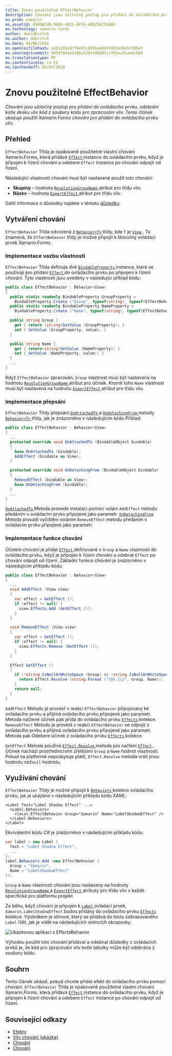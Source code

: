 ```yaml
---
title: Znovu použitelné EffectBehavior
description: Chování jsou užitečný postup pro přidání do ovládacího prvku, odebrání kotle desku vliv kód z soubory kódu pro zpracování vliv. Tento článek ukazuje použití Xamarin.Forms chování pro přidání do ovládacího prvku vliv.
ms.prod: xamarin
ms.assetid: A909B24D-960A-4023-AFF6-4B9256C55ADD
ms.technology: xamarin-forms
author: davidbritch
ms.author: dabritch
ms.date: 04/06/2016
ms.openlocfilehash: a1612d1e87f0e05c859babd93fd03ac9a5736b47
ms.sourcegitcommit: 945df041e2180cb20af08b83cc703ecd1aedc6b0
ms.translationtype: MT
ms.contentlocale: cs-CZ
ms.lasthandoff: 04/04/2018
---
```

# <a name="reusable-effectbehavior"></a>Znovu použitelné EffectBehavior

_Chování jsou užitečný postup pro přidání do ovládacího prvku, odebrání kotle desku vliv kód z soubory kódu pro zpracování vliv. Tento článek ukazuje použití Xamarin.Forms chování pro přidání do ovládacího prvku vliv._

## <a name="overview"></a>Přehled

`EffectBehavior` Třída je opakovaně použitelné vlastní chování Xamarin.Forms, která přidává [ `Effect` ](https://developer.xamarin.com/api/type/Xamarin.Forms.Effect/) instance do ovládacího prvku, když je připojen k řízení chování a odebere `Effect` instance po chování odpojit od řízení.

Následující vlastnosti chování musí být nastavené použít toto chování:

- **Skupiny** – hodnota [ `ResolutionGroupName` ](https://developer.xamarin.com/api/type/Xamarin.Forms.ResolutionGroupNameAttribute/) atribut pro třídu vliv.
- **Název** – hodnota [ `ExportEffect` ](https://developer.xamarin.com/api/type/Xamarin.Forms.ExportEffectAttribute/) atribut pro třídu vliv.

Další informace o důsledky najdete v tématu [důsledky](~/xamarin-forms/app-fundamentals/effects/index.md).

## <a name="creating-the-behavior"></a>Vytváření chování

`EffectBehavior` Třída odvozená z [ `Behavior<T>` ](https://developer.xamarin.com/api/type/Xamarin.Forms.Behavior%3CT%3E/) třídy, kde `T` je [ `View` ](https://developer.xamarin.com/api/type/Xamarin.Forms.View/). To znamená, že `EffectBehavior` třídy je možné připojit k libovolný ovládací prvek Xamarin.Forms.

### <a name="implementing-bindable-properties"></a>Implementace vazbu vlastnosti

`EffectBehavior` Třída definuje dvě [ `BindableProperty` ](https://developer.xamarin.com/api/type/Xamarin.Forms.BindableProperty/) instance, které se používají pro přidání [ `Effect` ](https://developer.xamarin.com/api/type/Xamarin.Forms.Effect/) do ovládacího prvku po připojení k řízení chování. Tyto vlastnosti jsou uvedeny v následující příklad kódu:

```csharp
public class EffectBehavior : Behavior<View>
{
  public static readonly BindableProperty GroupProperty =
    BindableProperty.Create ("Group", typeof(string), typeof(EffectBehavior), null);
  public static readonly BindableProperty NameProperty =
    BindableProperty.Create ("Name", typeof(string), typeof(EffectBehavior), null);

  public string Group {
    get { return (string)GetValue (GroupProperty); }
    set { SetValue (GroupProperty, value); }
  }

  public string Name {
    get { return(string)GetValue (NameProperty); }
    set { SetValue (NameProperty, value); }
  }
  ...
}
```

Když `EffectBehavior` zpracován, `Group` vlastnost musí být nastavená na hodnotu [ `ResolutionGroupName` ](https://developer.xamarin.com/api/type/Xamarin.Forms.ResolutionGroupNameAttribute/) atribut pro účinek. Kromě toho `Name` vlastnost musí být nastavená na hodnotu [ `ExportEffect` ](https://developer.xamarin.com/api/type/Xamarin.Forms.ExportEffectAttribute/) atribut pro třídu vliv.

### <a name="implementing-the-overrides"></a>Implementace přepsání

`EffectBehavior` Třídy přepsání [ `OnAttachedTo` ](https://developer.xamarin.com/api/member/Xamarin.Forms.Behavior%3CT%3E.OnAttachedTo/p/Xamarin.Forms.BindableObject/) a [ `OnDetachingFrom` ](https://developer.xamarin.com/api/member/Xamarin.Forms.Behavior%3CT%3E.OnDetachingFrom/p/Xamarin.Forms.BindableObject/) metody [ `Behavior<T>` ](https://developer.xamarin.com/api/type/Xamarin.Forms.Behavior%3CT%3E/) třídy, jak je znázorněno v následujícím kódu Příklad:

```csharp
public class EffectBehavior : Behavior<View>
{
  ...
  protected override void OnAttachedTo (BindableObject bindable)
  {
    base.OnAttachedTo (bindable);
    AddEffect (bindable as View);
  }

  protected override void OnDetachingFrom (BindableObject bindable)
  {
    RemoveEffect (bindable as View);
    base.OnDetachingFrom (bindable);
  }
  ...
}
```

[ `OnAttachedTo` ](https://developer.xamarin.com/api/member/Xamarin.Forms.Behavior%3CT%3E.OnAttachedTo/p/Xamarin.Forms.BindableObject/) Metoda provede instalaci pomocí volání `AddEffect` metodu předáním v ovládacím prvku připojené jako parametr. [ `OnDetachingFrom` ](https://developer.xamarin.com/api/member/Xamarin.Forms.Behavior%3CT%3E.OnDetachingFrom/p/Xamarin.Forms.BindableObject/) Metoda provádí vyčištění voláním `RemoveEffect` metodu předáním v ovládacím prvku připojené jako parametr.

### <a name="implementing-the-behavior-functionality"></a>Implementace funkce chování

Účelem chování je přidat [ `Effect` ](https://developer.xamarin.com/api/type/Xamarin.Forms.Effect/) definované v `Group` a `Name` vlastnosti do ovládacího prvku, když je připojen k řízení chování a odebrat `Effect` po chování odpojit od řízení. Základní funkce chování je znázorněno v následujícím příkladu kódu:

```csharp
public class EffectBehavior : Behavior<View>
{
  ...
  void AddEffect (View view)
  {
    var effect = GetEffect ();
    if (effect != null) {
      view.Effects.Add (GetEffect ());
    }
  }

  void RemoveEffect (View view)
  {
    var effect = GetEffect ();
    if (effect != null) {
      view.Effects.Remove (GetEffect ());
    }
  }

  Effect GetEffect ()
  {
    if (!string.IsNullOrWhiteSpace (Group) && !string.IsNullOrWhiteSpace (Name)) {
      return Effect.Resolve (string.Format ("{0}.{1}", Group, Name));
    }
    return null;
  }
}
```

`AddEffect` Metodu je provést v reakci `EffectBehavior` připojovaný ke ovládacího prvku a přijímá ovládacího prvku připojené jako parametr. Metoda načtené účinek pak přidá do ovládacího prvku [ `Effects` ](https://developer.xamarin.com/api/property/Xamarin.Forms.Element.Effects/) kolekce. `RemoveEffect` Metodu je provést v reakci `EffectBehavior` se odpojit z ovládacího prvku a přijímá ovládacího prvku připojené jako parametr. Metoda pak Odebere účinek z ovládacího prvku [ `Effects` ](https://developer.xamarin.com/api/property/Xamarin.Forms.Element.Effects/) kolekce.

`GetEffect` Metoda používá [ `Effect.Resolve` ](https://developer.xamarin.com/api/member/Xamarin.Forms.Effect.Resolve/p/System.String/) metoda pro načtení [ `Effect` ](https://developer.xamarin.com/api/type/Xamarin.Forms.Effect/). Účinek nachází prostřednictvím zřetězení `Group` a `Name` hodnot vlastností. Pokud na platformě neposkytuje platit, `Effect.Resolve` metoda vrátí jinou hodnotu než`null` hodnotu.

## <a name="consuming-the-behavior"></a>Využívání chování

`EffectBehavior` Třídy je možné připojit k [ `Behaviors` ](https://developer.xamarin.com/api/property/Xamarin.Forms.VisualElement.Behaviors/) kolekce ovládacího prvku, jak je ukázáno v následujícím příkladu kódu XAML:

```xaml
<Label Text="Label Shadow Effect" ...>
  <Label.Behaviors>
    <local:EffectBehavior Group="Xamarin" Name="LabelShadowEffect" />
  </Label.Behaviors>
</Label>
```

Ekvivalentní kódu C# je znázorněno v následujícím příkladu kódu:

```csharp
var label = new Label {
  Text = "Label Shadow Effect",
  ...
};
label.Behaviors.Add (new EffectBehavior {
  Group = "Xamarin",
  Name = "LabelShadowEffect"
});
```

`Group` a `Name` vlastnosti chování jsou nastaveny na hodnoty [ `ResolutionGroupName` ](https://developer.xamarin.com/api/type/Xamarin.Forms.ResolutionGroupNameAttribute/) a [ `ExportEffect` ](https://developer.xamarin.com/api/type/Xamarin.Forms.ExportEffectAttribute/) atributy pro třídu vliv v každé specifické pro platformu projekt.

Za běhu, když chování je připojen k [ `Label` ](https://developer.xamarin.com/api/type/Xamarin.Forms.Label/) ovládací prvek, `Xamarin.LabelShadowEffect` budou přidány do ovládacího prvku [ `Effects` ](https://developer.xamarin.com/api/property/Xamarin.Forms.Element.Effects/) kolekce. Výsledkem je stínové, který se přidává do textu zobrazovaného `Label` řídit, jak je vidět na následujících snímcích obrazovky:

![](effect-behavior-images/screenshots.png "Ukázkovou aplikaci s EffectsBehavior")

Výhodou použití toto chování přidávat a odebírat důsledky z ovládacích prvků je, že kód pro zpracování vliv kotle tabulky může být odebrána z soubory kódu.

## <a name="summary"></a>Souhrn

Tento článek ukázal, pokud chcete přidat efekt do ovládacího prvku pomocí chování. `EffectBehavior` Třída je opakovaně použitelné vlastní chování Xamarin.Forms, která přidává [ `Effect` ](https://developer.xamarin.com/api/type/Xamarin.Forms.Effect/) instance do ovládacího prvku, když je připojen k řízení chování a odebere `Effect` instance po chování odpojit od řízení.


## <a name="related-links"></a>Související odkazy

- [Efekty](~/xamarin-forms/app-fundamentals/effects/index.md)
- [Vliv chování (ukázka)](https://developer.xamarin.com/samples/xamarin-forms/behaviors/effectbehavior/)
- [Chování](https://developer.xamarin.com/api/type/Xamarin.Forms.Behavior/)
- [Chování<T>](https://developer.xamarin.com/api/type/Xamarin.Forms.Behavior%3CT%3E/)
